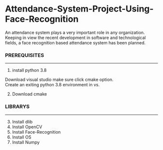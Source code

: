 # Attendance-System-Project-Using-Face-Recognition
An attendance system plays a very important role in any organization. Keeping in view the recent development in software and technological fields, a face recognition based attendance system has been planned. 

### PREREQUISITES #####
-----------------------------

1.  install python 3.8

Download visual studio make sure click cmake option.  
Create an exiting python 3.8 environment in vs.

2.  Download cmake 

###  LIBRARYS  #####
--------------------------
3.  Install dlib
4.  Install OpenCV
5.  Install Face-Recognition
7.  Install OS 
8.  Install Numpy 

